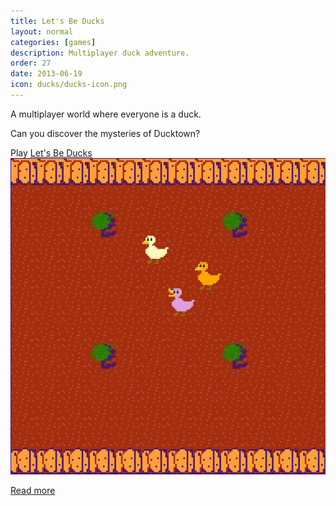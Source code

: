 ```yaml
---
title: Let's Be Ducks
layout: normal
categories: [games]
description: Multiplayer duck adventure.
order: 27
date: 2013-06-19
icon: ducks/ducks-icon.png
---
```



A multiplayer world where everyone is a duck.

Can you discover the mysteries of Ducktown?

<div>Play <a href="http://ducks.ap01.aws.af.cm/" onClick="_gaq.push(['_trackEvent','Download','Game',this.href]);; ">Let's Be Ducks</a></div>

<img src="ducks-screenshot.png">

[Read more](/journal/2013-06-22-lets-be-ducks/)
